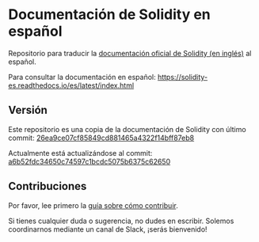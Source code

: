 # Documentación de Solidity en español
Repositorio para traducir la [documentación oficial de Solidity (en inglés)](https://github.com/ethereum/solidity) al español.

Para consultar la documentación en español: https://solidity-es.readthedocs.io/es/latest/index.html

## Versión
Este repositorio es una copia de la documentación de Solidity con último commit: [26ea9ce07cf85849cd881465a4322f14bff87eb8](https://github.com/ethereum/solidity/tree/26ea9ce07cf85849cd881465a4322f14bff87eb8)

Actualmente está actualizándose al commit: [a6b52fdc34650c74597c1bcdc5075b6375c62650](https://github.com/ethereum/solidity/tree/a6b52fdc34650c74597c1bcdc5075b6375c62650)

## Contribuciones
Por favor, lee primero la [guía sobre cómo contribuir](https://github.com/AdrianClv/solidity-docs-es/blob/master/CONTRIBUTING.md).

Si tienes cualquier duda o sugerencia, no dudes en escribir. Solemos coordinarnos mediante un canal de Slack, ¡serás bienvenido!
